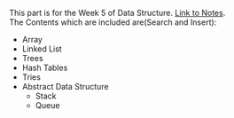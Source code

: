 This part is for the Week 5 of Data Structure. [Link to Notes](https://github.com/Beckhol/CS-Notes-CS50/blob/main/Week%205%20-%20Data%20Structure/Notes-DataStructure.md).  
The Contents which are included are(Search and Insert):  

- Array
- Linked List
- Trees
- Hash Tables
- Tries
- Abstract Data Structure
  - Stack
  - Queue

